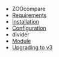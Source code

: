 - ZOOcompare
- [Requirements](ZOOcompare/requirements.md)
- [Installation](ZOOcompare/installation.md)
- [Configuration](ZOOcompare/configuration.md)
- divider
- [Module](ZOOcompare/module.md)
- [Upgrading to v3](ZOOcompare/upgrading_to_v3.md)